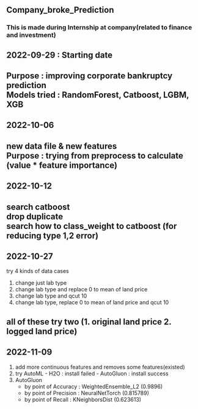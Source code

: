 ## Company_broke_Prediction
### This is made during Internship at company(related to finance and investment) 
  
  

## 2022-09-29 : Starting date  
  Purpose : improving corporate bankruptcy prediction  
  Models tried : RandomForest, Catboost, LGBM, XGB
---

## 2022-10-06  
  new data file & new features  
  Purpose : trying from preprocess to calculate (value * feature importance)
---

## 2022-10-12  
  search catboost  
  drop duplicate  
  search how to class_weight to catboost (for reducing type 1,2 error)
---

## 2022-10-27  
  try 4 kinds of data cases  
1. change just lab type  
2. change lab type and replace 0 to mean of land price  
3. change lab type and qcut 10  
4. change lab type, replace 0 to mean of land price and qcut 10  

  all of these try two (1. original land price 2. logged land price)
---

## 2022-11-09
1. add more continuous features and removes some features(existed)
2. try AutoML - H2O : install failed
              - AutoGluon : install success
3. AutoGluon
      - by point of Accuracy  : WeightedEnsemble_L2 (0.9896)
      - by point of Precision : NeuralNetTorch  (0.815789)
      - by point of Recall    : KNeighborsDist  (0.623613)
